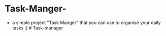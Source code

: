 # Task-Manger-

- a simple project "Task Manger" that you can use to organise your daily tasks :)
#   T a s k - m a n a g e r  
 